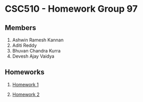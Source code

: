 # CSC510 - Homework Group 97

## Members
1. Ashwin Ramesh Kannan
2. Aditi Reddy
3. Bhuvan Chandra Kurra
4. Devesh Ajay Vaidya

## Homeworks
1. [Homework 1](https://github.com/CS510-001-HW/HW_1/tree/main/HW1)

2. [Homework 2](https://github.com/CS510-001-HW/HW_1/tree/main/HW2)